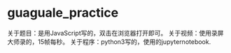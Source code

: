 # guaguale_practice
关于题目：是用JavaScript写的，双击在浏览器打开即可。
关于视频：使用录屏大师录的，15帧每秒。
关于程序：python3写的，使用的jupyternotebook.
